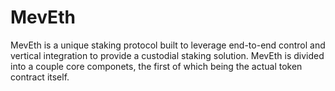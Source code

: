# MevEth

MevEth is a unique staking protocol built to leverage end-to-end control and vertical integration to provide a custodial staking solution. MevEth is divided into a couple core componets, the first of which being the actual token contract itself. 